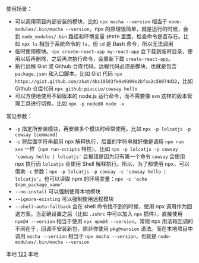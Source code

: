 使用场景：

- 可以调用项目内部安装的模块，比如 `npx mocha --version` 相当于 `node-modules/.bin/mocha --version`。npx 的原理很简单，就是运行的时候，会到 `node_modules/.bin` 路径和环境变量 `$PATH` 里面，检查命令是否存在。比如 `npx ls` 相当于系统命令的 `ls`，但 `cd` 是 Bash 命令，所以无法调用
- 临时使用模块。`npx create-react-app my-react-app` 会下载到临时目录，使用以后再删除，之后再次执行命令，会重新下载 `create-react-app`。
- 执行远程 Gist 或 Github 仓库代码。远程代码必须是模块，也就是包含 `package.json` 和入口脚本。比如 Gist 代码 `npx https://gist.github.com/zkat/4bc19503fe9e9309e2bfaa2c58074d32`，比如 Github 仓库代码 `npx github:piuccio/cowsay hello`
- 可以方便地使用不同版本的 node.js 运行命令，而不需要像 `nvm` 这样的版本管理工具进行切换。比如 `npx -p node@8 node -v`

常见参数：

- `-p` 指定所安装模块，再安装多个模块时经常使用。比如 `npx -p lolcatjs -p cowsay [command]`
- `-c` 将后面字符串都用 npx 解释执行，后面的字符串就好像是调用 `npm run xxx` 一样（`npm run-scripts` 特性）。比如 `npx -p lolcatjs -p cowsay 'cowsay hello | lolcatjs'` 会报错是因为只有第一个命令 `cowsay` 会使用 npx 执行而 `lolcatjs` 会使用 Shell 解释执行。所以，为了都使用 npx，可以借助 `-c` 参数：`npx -p lolcatjs -p cowsay -c 'cowsay hello | lolcatjs'`。也可以读取 npm 的环境变量：`npx -c 'echo $npm_package_name'`
- `--no-install` 可以强制使用本地模块
- `--ignore-existing` 可以强制使用远程模块
- `--shell-auto-fallback` 会在 shell 命令找不到的时候，使用 npx 调用作为回退方案。当正确设置之后（比如 `.zshrc` 中可以加入 `npx` 插件），直接使用 `npm@4 --version` 相当于使用 `npx npm@4 --version`。常规 npx 用法和回调的不同在于，回调不安装新包，除非你使用 `pkg@version` 语法。而在本地项目中调用 `mocha --version` 相当于 `npx mocha --version`，也就是 `node-modules/.bin/mocha --version`

本地 [123](http://www.baidu.com/11) 本地
